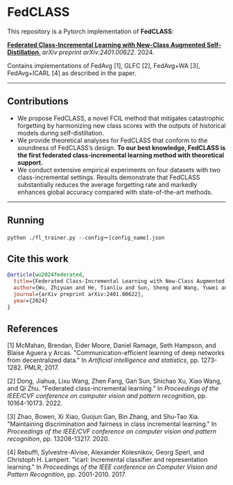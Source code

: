 # FedCLASS

This repository is a Pytorch implementation of **FedCLASS**:

[**Federated Class-Incremental Learning with New-Class Augmented Self-Distillation**.](https://arxiv.org/abs/2401.00622) *arXiv preprint arXiv:2401.00622*. 2024.

Contains implementations of FedAvg [1], GLFC [2], FedAvg+WA [3], FedAvg+ICARL [4] as described in the paper.

-------
## Contributions
- We propose FedCLASS, a novel FCIL method that mitigates catastrophic forgetting by harmonizing new class scores with the outputs of historical models during self-distillation.
- We provide theoretical analyses for FedCLASS that conform to the soundness of FedCLASS’s design. **To our best knowledge, FedCLASS is the first federated class-incremental learning method with theoretical support.**
- We conduct extensive empirical experiments on four datasets with two class-incremental settings. Results demonstrate that FedCLASS substantially reduces the average forgetting rate and markedly enhances global accuracy compared with state-of-the-art methods.

-------

## Running

```python ./fl_trainer.py --config＝[config_name].json```

## Cite this work

```bibtex
@article{wu2024federated,
  title={Federated Class-Incremental Learning with New-Class Augmented Self-Distillation},
  author={Wu, Zhiyuan and He, Tianliu and Sun, Sheng and Wang, Yuwei and Liu, Min and Gao, Bo and Jiang, Xuefeng},
  journal={arXiv preprint arXiv:2401.00622},
  year={2024}
}
```

## References

[1] McMahan, Brendan, Eider Moore, Daniel Ramage, Seth Hampson, and Blaise Aguera y Arcas. "Communication-efficient learning of deep networks from decentralized data." In *Artificial intelligence and statistics*, pp. 1273-1282. PMLR, 2017.

[2] Dong, Jiahua, Lixu Wang, Zhen Fang, Gan Sun, Shichao Xu, Xiao Wang, and Qi Zhu. "Federated class-incremental learning." In *Proceedings of the IEEE/CVF conference on computer vision and pattern recognition*, pp. 10164-10173. 2022.

[3] Zhao, Bowen, Xi Xiao, Guojun Gan, Bin Zhang, and Shu-Tao Xia. "Maintaining discrimination and fairness in class incremental learning." In *Proceedings of the IEEE/CVF conference on computer vision and pattern recognition*, pp. 13208-13217. 2020.

[4] Rebuffi, Sylvestre-Alvise, Alexander Kolesnikov, Georg Sperl, and Christoph H. Lampert. "icarl: Incremental classifier and representation learning." In *Proceedings of the IEEE conference on Computer Vision and Pattern Recognition*, pp. 2001-2010. 2017.